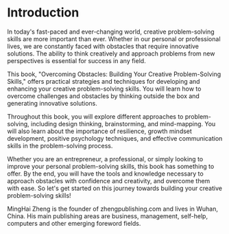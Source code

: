# Introduction

In today's fast-paced and ever-changing world, creative problem-solving skills are more important than ever. Whether in our personal or professional lives, we are constantly faced with obstacles that require innovative solutions. The ability to think creatively and approach problems from new perspectives is essential for success in any field.

This book, "Overcoming Obstacles: Building Your Creative Problem-Solving Skills," offers practical strategies and techniques for developing and enhancing your creative problem-solving skills. You will learn how to overcome challenges and obstacles by thinking outside the box and generating innovative solutions.

Throughout this book, you will explore different approaches to problem-solving, including design thinking, brainstorming, and mind-mapping. You will also learn about the importance of resilience, growth mindset development, positive psychology techniques, and effective communication skills in the problem-solving process.

Whether you are an entrepreneur, a professional, or simply looking to improve your personal problem-solving skills, this book has something to offer. By the end, you will have the tools and knowledge necessary to approach obstacles with confidence and creativity, and overcome them with ease. So let's get started on this journey towards building your creative problem-solving skills!

MingHai Zheng is the founder of zhengpublishing.com and lives in Wuhan, China. His main publishing areas are business, management, self-help, computers and other emerging foreword fields.
